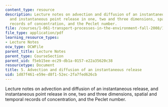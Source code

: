 ```yaml
---
content_type: resource
description: Lecture notes on advection and diffusion of an instantaneous release,
  and instantaneous point release in one, two and three dimensions, spatial and temporal
  records of concentration, and the Peclet number.
file: /courses/1-061-transport-processes-in-the-environment-fall-2008/1d87f461e59ed8f152ec2fa7fed626cb_advection.pdf
file_type: application/pdf
learning_resource_types:
- Lecture Notes
ocw_type: OCWFile
parent_title: Lecture Notes
parent_type: CourseSection
parent_uid: f5eb15ee-ec29-db1a-0157-e22a35620c38
resourcetype: Document
title: 5. Advection and diffusion of an instantaneous release
uid: 1d87f461-e59e-d8f1-52ec-2fa7fed626cb
---
```

Lecture notes on advection and diffusion of an instantaneous release, and instantaneous point release in one, two and three dimensions, spatial and temporal records of concentration, and the Peclet number.

